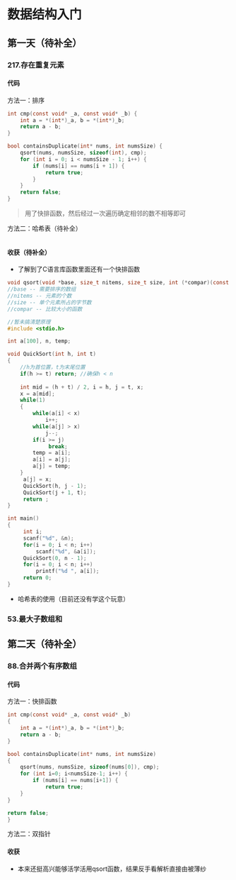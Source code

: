# 数据结构入门
## 第一天（待补全）
### 217.存在重复元素
#### 代码
方法一：排序
```C
int cmp(const void* _a, const void* _b) {
    int a = *(int*)_a, b = *(int*)_b;
    return a - b;
}

bool containsDuplicate(int* nums, int numsSize) {
    qsort(nums, numsSize, sizeof(int), cmp);
    for (int i = 0; i < numsSize - 1; i++) {
        if (nums[i] == nums[i + 1]) {
            return true;
        }
    }
    return false;
}
```
>用了快排函数，然后经过一次遍历确定相邻的数不相等即可

方法二：哈希表（待补全）
```C
```
#### 收获（待补全）
* 了解到了C语言库函数里面还有一个快排函数
```C
void qsort(void *base, size_t nitems, size_t size, int (*compar)(const void *, const void*))
//base -- 需要排序的数组
//nitems -- 元素的个数
//size -- 单个元素所占的字节数
//compar -- 比较大小的函数
```
```C
//暂未搞清楚原理
#include <stdio.h>

int a[100], n, temp;

void QuickSort(int h, int t)
{
	//h为首位置，t为末尾位置
    if(h >= t) return; //确保h < n
     
    int mid = (h + t) / 2, i = h, j = t, x;
    x = a[mid];
    while(1)
    {
        while(a[i] < x)
            i++;
        while(a[j] > x) 
            j--;
        if(i >= j) 
             break;
        temp = a[i];
        a[i] = a[j];
        a[j] = temp;
    }
     a[j] = x;
     QuickSort(h, j - 1);
     QuickSort(j + 1, t);
     return ;
}

int main()
{
     int i;
     scanf("%d", &n);
     for(i = 0; i < n; i++)
         scanf("%d", &a[i]);
     QuickSort(0, n - 1);
     for(i = 0; i < n; i++) 
         printf("%d ", a[i]);
     return 0;
}
```
* 哈希表的使用（目前还没有学这个玩意）

### 53.最大子数组和

## 第二天（待补全）
### 88.合并两个有序数组
#### 代码
方法一：快排函数
```C
int cmp(const void* _a, const void* _b)
{
	int a = *(int*)_a, b = *(int*)_b;
	return a - b;
}

bool containsDuplicate(int* nums, int numsSize) 
{
	qsort(nums, numsSize, sizeof(nums[0]), cmp);
	for (int i=0; i<numsSize-1; i++) {
		if (nums[i] == nums[i+1]) {
			return true;
	}
}

return false;
}
```
方法二：双指针

#### 收获
* 本来还挺高兴能够活学活用qsort函数，结果反手看解析直接由被薄纱
<!--stackedit_data:
eyJoaXN0b3J5IjpbLTE2NzkxNjY4ODAsLTE5MjA2NDI5MDIsLT
E0ODM5ODc4NSwxNzUzOTA3NTgxLDQ2NzE3MzAxNywtMTA5NDc2
NjMzNiwxODAzNzA0NzQ5XX0=
-->